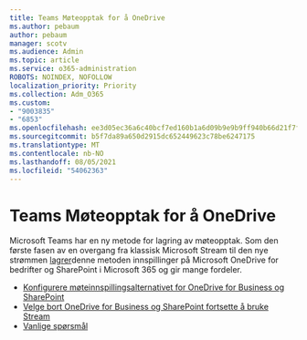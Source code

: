 ```yaml
---
title: Teams Møteopptak for å OneDrive
ms.author: pebaum
author: pebaum
manager: scotv
ms.audience: Admin
ms.topic: article
ms.service: o365-administration
ROBOTS: NOINDEX, NOFOLLOW
localization_priority: Priority
ms.collection: Adm_O365
ms.custom:
- "9003835"
- "6853"
ms.openlocfilehash: ee3d05ec36a6c40bcf7ed160b1a6d09b9e9b9ff940b66d21f7f897aa881f611d
ms.sourcegitcommit: b5f7da89a650d2915dc652449623c78be6247175
ms.translationtype: MT
ms.contentlocale: nb-NO
ms.lasthandoff: 08/05/2021
ms.locfileid: "54062363"
---
```

# <a name="teams-meeting-recordings-to-onedrive"></a>Teams Møteopptak for å OneDrive

Microsoft Teams har en ny metode for lagring av møteopptak. Som den første fasen av en overgang fra klassisk Microsoft Stream til den nye strømmen [lagrer](https://docs.microsoft.com/stream/streamnew/new-stream)denne metoden innspillinger på Microsoft OneDrive for bedrifter og SharePoint i Microsoft 365 og gir mange fordeler.  

- [Konfigurere møteinnspillingsalternativet for OneDrive for Business og SharePoint](https://docs.microsoft.com/MicrosoftTeams/tmr-meeting-recording-change#set-up-the-meeting-recording-option-for-onedrive-for-business-and-sharepoint)
- [Velge bort OneDrive for Business og SharePoint fortsette å bruke Stream](https://docs.microsoft.com/MicrosoftTeams/tmr-meeting-recording-change#opt-out-of-onedrive-for-business-and-sharepoint-to-continue-using-stream)  
- [Vanlige spørsmål](https://docs.microsoft.com/MicrosoftTeams/tmr-meeting-recording-change#frequently-asked-questions)
